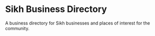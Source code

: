 # Sikh Business Directory

A business directory for Sikh businesses and places of interest for the community.

